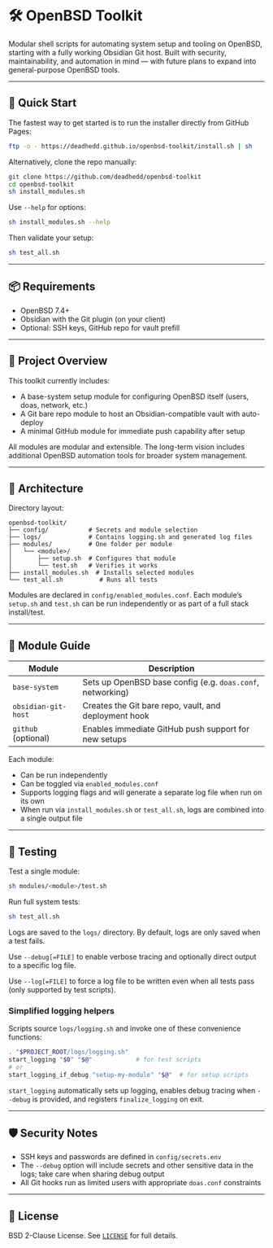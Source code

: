 # 🛠️ OpenBSD Toolkit

Modular shell scripts for automating system setup and tooling on OpenBSD, starting with a fully working Obsidian Git host. Built with security, maintainability, and automation in mind — with future plans to expand into general-purpose OpenBSD tools.

---

## 🚀 Quick Start

The fastest way to get started is to run the installer directly from GitHub Pages:

```sh
ftp -o - https://deadhedd.github.io/openbsd-toolkit/install.sh | sh
```

Alternatively, clone the repo manually:

```sh
git clone https://github.com/deadhedd/openbsd-toolkit
cd openbsd-toolkit
sh install_modules.sh
```

Use `--help` for options:

```sh
sh install_modules.sh --help
```

Then validate your setup:

```sh
sh test_all.sh
```

---

## 📦 Requirements

* OpenBSD 7.4+
* Obsidian with the Git plugin (on your client)
* Optional: SSH keys, GitHub repo for vault prefill

---

## 🧠 Project Overview

This toolkit currently includes:

* A base-system setup module for configuring OpenBSD itself (users, doas, network, etc.)
* A Git bare repo module to host an Obsidian-compatible vault with auto-deploy
* A minimal GitHub module for immediate push capability after setup

All modules are modular and extensible. The long-term vision includes additional OpenBSD automation tools for broader system management.

---

## 🧱 Architecture

Directory layout:

```
openbsd-toolkit/
├── config/           # Secrets and module selection
├── logs/             # Contains logging.sh and generated log files
├── modules/          # One folder per module
│   └── <module>/
│       ├── setup.sh  # Configures that module
│       └── test.sh   # Verifies it works
├── install_modules.sh  # Installs selected modules
└── test_all.sh          # Runs all tests
```

Modules are declared in `config/enabled_modules.conf`. Each module’s `setup.sh` and `test.sh` can be run independently or as part of a full stack install/test.

---

## 🔧 Module Guide

| Module              | Description                                                |
| ------------------- | ---------------------------------------------------------- |
| `base-system`       | Sets up OpenBSD base config (e.g. `doas.conf`, networking) |
| `obsidian-git-host` | Creates the Git bare repo, vault, and deployment hook      |
| `github` (optional) | Enables immediate GitHub push support for new setups       |

Each module:

* Can be run independently
* Can be toggled via `enabled_modules.conf`
* Supports logging flags and will generate a separate log file when run on its own
* When run via `install_modules.sh` or `test_all.sh`, logs are combined into a single output file

---

## 🧪 Testing

Test a single module:

```sh
sh modules/<module>/test.sh
```

Run full system tests:

```sh
sh test_all.sh
```

Logs are saved to the `logs/` directory. By default, logs are only saved when a test fails.

Use `--debug[=FILE]` to enable verbose tracing and optionally direct output to a specific log file.

Use `--log[=FILE]` to force a log file to be written even when all tests pass (only supported by test scripts).

### Simplified logging helpers

Scripts source `logs/logging.sh` and invoke one of these convenience functions:

```sh
. "$PROJECT_ROOT/logs/logging.sh"
start_logging "$0" "$@"            # for test scripts
# or
start_logging_if_debug "setup-my-module" "$@"  # for setup scripts
```

`start_logging` automatically sets up logging, enables debug tracing when
`--debug` is provided, and registers `finalize_logging` on exit.

---

## 🛡️ Security Notes

* SSH keys and passwords are defined in `config/secrets.env`
* The `--debug` option will include secrets and other sensitive data in the logs; take care when sharing debug output
* All Git hooks run as limited users with appropriate `doas.conf` constraints

---

## 📜 License

BSD 2-Clause License. See [`LICENSE`](LICENSE) for full details.

